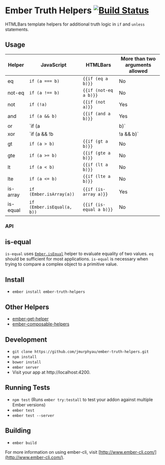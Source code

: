 # Ember Truth Helpers [![Build Status](https://travis-ci.org/jmurphyau/ember-truth-helpers.svg?branch=master)](https://travis-ci.org/jmurphyau/ember-truth-helpers)

HTMLBars template helpers for additional truth logic in `if` and `unless` statements.

## Usage

Helper   | JavaScript                           | HTMLBars                | More than two arguments allowed |
---------|--------------------------------------|-------------------------|---------------------------------|
eq       | `if (a === b)`                       | `{{if (eq a b)}}`       | No                              |
not-eq   | `if (a !== b)`                       | `{{if (not-eq a b)}}`   | No                              |
not      | `if (!a)`                            | `{{if (not a)}}`        | Yes                             |
and      | `if (a && b)`                        | `{{if (and a b)}}`      | Yes                             |
or       | `if (a || b)`                        | `{{if (or a b)}}`       | Yes                             |
xor      | `if (a && !b || !a && b)`            | `{{if (xor a b)}}`      | No                              |
gt       | `if (a > b)`                         | `{{if (gt a b)}}`       | No                              |
gte      | `if (a >= b)`                        | `{{if (gte a b)}}`      | No                              |
lt       | `if (a < b)`                         | `{{if (lt a b)}}`       | No                              |
lte      | `if (a <= b)`                        | `{{if (lte a b)}}`      | No                              |
is-array | `if (Ember.isArray(a))`              | `{{if (is-array a)}}`   | Yes                             |
is-equal | `if (Ember.isEqual(a, b))`           | `{{if (is-equal a b)}}` | No                              |

### API

## is-equal

`is-equal` uses [`Ember.isEqual`](http://emberjs.com/api/#method_isEqual) helper to evaluate equality of two values.
 `eq` should be sufficient for most applications. `is-equal` is necessary when trying to compare a complex object to
 a primitive value.

## Install

* `ember install ember-truth-helpers`

## Other Helpers

* [ember-get-helper](https://github.com/jmurphyau/ember-get-helper)
* [ember-composable-helpers](https://github.com/DockYard/ember-composable-helpers)

## Development

* `git clone https://github.com/jmurphyau/ember-truth-helpers.git`
* `npm install`
* `bower install`
* `ember server`
* Visit your app at http://localhost:4200.

## Running Tests

* `npm test` (Runs `ember try:testall` to test your addon against multiple Ember versions)
* `ember test`
* `ember test --server`

## Building

* `ember build`

For more information on using ember-cli, visit [http://www.ember-cli.com/](http://www.ember-cli.com/).
